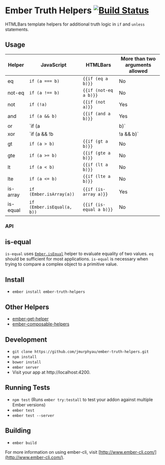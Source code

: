 # Ember Truth Helpers [![Build Status](https://travis-ci.org/jmurphyau/ember-truth-helpers.svg?branch=master)](https://travis-ci.org/jmurphyau/ember-truth-helpers)

HTMLBars template helpers for additional truth logic in `if` and `unless` statements.

## Usage

Helper   | JavaScript                           | HTMLBars                | More than two arguments allowed |
---------|--------------------------------------|-------------------------|---------------------------------|
eq       | `if (a === b)`                       | `{{if (eq a b)}}`       | No                              |
not-eq   | `if (a !== b)`                       | `{{if (not-eq a b)}}`   | No                              |
not      | `if (!a)`                            | `{{if (not a)}}`        | Yes                             |
and      | `if (a && b)`                        | `{{if (and a b)}}`      | Yes                             |
or       | `if (a || b)`                        | `{{if (or a b)}}`       | Yes                             |
xor      | `if (a && !b || !a && b)`            | `{{if (xor a b)}}`      | No                              |
gt       | `if (a > b)`                         | `{{if (gt a b)}}`       | No                              |
gte      | `if (a >= b)`                        | `{{if (gte a b)}}`      | No                              |
lt       | `if (a < b)`                         | `{{if (lt a b)}}`       | No                              |
lte      | `if (a <= b)`                        | `{{if (lte a b)}}`      | No                              |
is-array | `if (Ember.isArray(a))`              | `{{if (is-array a)}}`   | Yes                             |
is-equal | `if (Ember.isEqual(a, b))`           | `{{if (is-equal a b)}}` | No                              |

### API

## is-equal

`is-equal` uses [`Ember.isEqual`](http://emberjs.com/api/#method_isEqual) helper to evaluate equality of two values.
 `eq` should be sufficient for most applications. `is-equal` is necessary when trying to compare a complex object to
 a primitive value.

## Install

* `ember install ember-truth-helpers`

## Other Helpers

* [ember-get-helper](https://github.com/jmurphyau/ember-get-helper)
* [ember-composable-helpers](https://github.com/DockYard/ember-composable-helpers)

## Development

* `git clone https://github.com/jmurphyau/ember-truth-helpers.git`
* `npm install`
* `bower install`
* `ember server`
* Visit your app at http://localhost:4200.

## Running Tests

* `npm test` (Runs `ember try:testall` to test your addon against multiple Ember versions)
* `ember test`
* `ember test --server`

## Building

* `ember build`

For more information on using ember-cli, visit [http://www.ember-cli.com/](http://www.ember-cli.com/).
